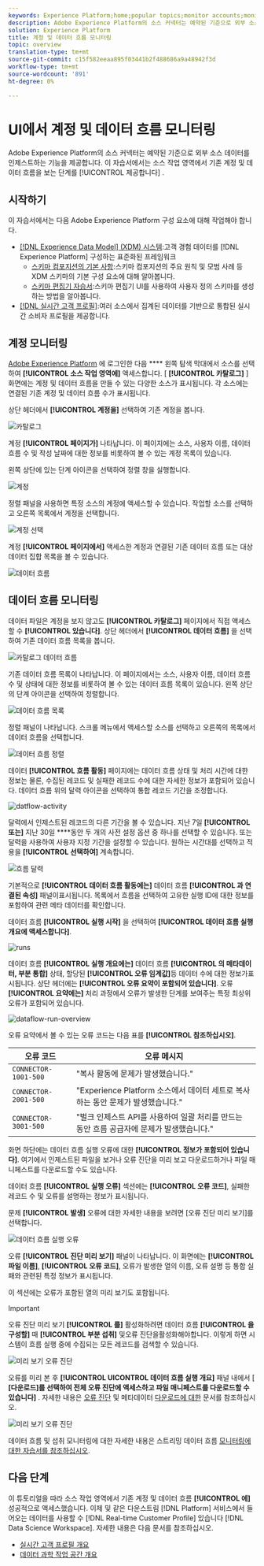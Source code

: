 ```yaml
---
keywords: Experience Platform;home;popular topics;monitor accounts;monitor dataflows;data flows
description: Adobe Experience Platform의 소스 커넥터는 예약된 기준으로 외부 소스 데이터를 인제스트하는 기능을 제공합니다. 이 자습서에서는 소스 작업 영역에서 기존 계정 및 데이터 흐름을 보는 단계를 제공합니다.
solution: Experience Platform
title: 계정 및 데이터 흐름 모니터링
topic: overview
translation-type: tm+mt
source-git-commit: c15f582eeaa895f03441b2f488686a9a48942f3d
workflow-type: tm+mt
source-wordcount: '891'
ht-degree: 0%

---
```



# UI에서 계정 및 데이터 흐름 모니터링

Adobe Experience Platform의 소스 커넥터는 예약된 기준으로 외부 소스 데이터를 인제스트하는 기능을 제공합니다. 이 자습서에서는 소스 작업 영역에서 기존 계정 및 데이터 흐름을 보는 단계를 [!UICONTROL 제공합니다] .

## 시작하기

이 자습서에서는 다음 Adobe Experience Platform 구성 요소에 대해 작업해야 합니다.

- [[!DNL Experience Data Model] (XDM) 시스템](../../../xdm/home.md):고객 경험 데이터를 [!DNL Experience Platform] 구성하는 표준화된 프레임워크
   - [스키마 컴포지션의 기본 사항](../../../xdm/schema/composition.md):스키마 컴포지션의 주요 원칙 및 모범 사례 등 XDM 스키마의 기본 구성 요소에 대해 알아봅니다.
   - [스키마 편집기 자습서](../../../xdm/tutorials/create-schema-ui.md):스키마 편집기 UI를 사용하여 사용자 정의 스키마를 생성하는 방법을 알아봅니다.
- [[!DNL 실시간 고객 프로필]](../../../profile/home.md):여러 소스에서 집계된 데이터를 기반으로 통합된 실시간 소비자 프로필을 제공합니다.

## 계정 모니터링

[Adobe Experience Platform](https://platform.adobe.com) 에 로그인한 다음 **** 왼쪽 탐색 막대에서 소스를 선택하여 **[!UICONTROL 소스 작업 영역에]** 액세스합니다. [ **[!UICONTROL 카탈로그]** ] 화면에는 계정 및 데이터 흐름을 만들 수 있는 다양한 소스가 표시됩니다. 각 소스에는 연결된 기존 계정 및 데이터 흐름 수가 표시됩니다.

상단 헤더에서 **[!UICONTROL 계정을]** 선택하여 기존 계정을 봅니다.

![카탈로그](../../images/tutorials/monitor/catalog-accounts.png)

계정 **[!UICONTROL 페이지가]** 나타납니다. 이 페이지에는 소스, 사용자 이름, 데이터 흐름 수 및 작성 날짜에 대한 정보를 비롯하여 볼 수 있는 계정 목록이 있습니다.

왼쪽 상단에 있는 단계 아이콘을 선택하여 정렬 창을 실행합니다.

![계정](../../images/tutorials/monitor/accounts-list.png)

정렬 패널을 사용하면 특정 소스의 계정에 액세스할 수 있습니다. 작업할 소스를 선택하고 오른쪽 목록에서 계정을 선택합니다.

![계정 선택](../../images/tutorials/monitor/accounts-sort.png)

계정 **[!UICONTROL 페이지에서]** 액세스한 계정과 연결된 기존 데이터 흐름 또는 대상 데이터 집합 목록을 볼 수 있습니다.

![데이터 흐름](../../images/tutorials/monitor/dataflows.png)

## 데이터 흐름 모니터링

데이터 파일은 계정을 보지 않고도 **[!UICONTROL 카탈로그]** 페이지에서 직접 액세스할 수 **[!UICONTROL 있습니다]**. 상단 헤더에서 **[!UICONTROL 데이터 흐름]** 을 선택하여 기존 데이터 흐름 목록을 봅니다.

![카탈로그 데이터 흐름](../../images/tutorials/monitor/catalog-dataflows.png)

기존 데이터 흐름 목록이 나타납니다. 이 페이지에서는 소스, 사용자 이름, 데이터 흐름 수 및 상태에 대한 정보를 비롯하여 볼 수 있는 데이터 흐름 목록이 있습니다. 왼쪽 상단의 단계 아이콘을 선택하여 정렬합니다.

![데이터 흐름 목록](../../images/tutorials/monitor/dataflows-list.png)

정렬 패널이 나타납니다. 스크롤 메뉴에서 액세스할 소스를 선택하고 오른쪽의 목록에서 데이터 흐름을 선택합니다.

![데이터 흐름 정렬](../../images/tutorials/monitor/dataflows-sort.png)

데이터 **[!UICONTROL 흐름 활동]** 페이지에는 데이터 흐름 상태 및 처리 시간에 대한 정보는 물론, 수집된 레코드 및 실패한 레코드 수에 대한 자세한 정보가 포함되어 있습니다. 데이터 흐름 위의 달력 아이콘을 선택하여 통합 레코드 기간을 조정합니다.

![datflow-activity](../../images/tutorials/monitor/dataflow-activity.png)

달력에서 인제스트된 레코드의 다른 기간을 볼 수 있습니다. 지난 7일 **[!UICONTROL 또는]** 지난 30일 ****&#x200B;동안 두 개의 사전 설정 옵션 중 하나를 선택할 수 있습니다. 또는 달력을 사용하여 사용자 지정 기간을 설정할 수 있습니다. 원하는 시간대를 선택하고 적용을 **[!UICONTROL 선택하여]** 계속합니다.

![흐름 달력](../../images/tutorials/monitor/flow-calendar.png)

기본적으로 **[!UICONTROL 데이터 흐름 활동에는]** 데이터 흐름 **[!UICONTROL 과 연결된 속성]** 패널이표시됩니다. 목록에서 흐름을 선택하여 고유한 실행 ID에 대한 정보를 포함하여 관련 메타 데이터를 확인합니다.

데이터 흐름 **[!UICONTROL 실행 시작]** 을 선택하여 **[!UICONTROL 데이터 흐름 실행 개요에 액세스합니다]**.

![runs](../../images/tutorials/monitor/run-metadata.png)

데이터 흐름 **[!UICONTROL 실행 개요에는]** 데이터 흐름 **[!UICONTROL 의 메타데이터, 부분 통합]** 상태, 할당된 **[!UICONTROL 오류 임계값]**&#x200B;등 데이터 수에 대한 정보가표시됩니다. 상단 헤더에는 **[!UICONTROL 오류 요약이 포함되어 있습니다]**. 오류 **[!UICONTROL 요약에는]** 처리 과정에서 오류가 발생한 단계를 보여주는 특정 최상위 오류가 포함되어 있습니다.

![dataflow-run-overview](../../images/tutorials/monitor/dataflow-run-overview.png)

오류 요약에서 볼 수 있는 오류 코드는 다음 표를 **[!UICONTROL 참조하십시오]**.

| 오류 코드 | 오류 메시지 |
| ---------- | ----------- |
| `CONNECTOR-1001-500` | &quot;복사 활동에 문제가 발생했습니다.&quot; |
| `CONNECTOR-2001-500` | &quot;Experience Platform 소스에서 데이터 세트로 복사하는 동안 문제가 발생했습니다.&quot; |
| `CONNECTOR-3001-500` | &quot;벌크 인제스트 API를 사용하여 일괄 처리를 만드는 동안 흐름 공급자에 문제가 발생했습니다.&quot; |

화면 하단에는 데이터 흐름 실행 오류에 대한 **[!UICONTROL 정보가 포함되어 있습니다]**. 여기에서 인제스트된 파일을 보거나 오류 진단을 미리 보고 다운로드하거나 파일 매니페스트를 다운로드할 수도 있습니다.

데이터 흐름 **[!UICONTROL 실행 오류]** 섹션에는 **[!UICONTROL 오류 코드]**, 실패한 레코드 수 및 오류를 설명하는 정보가 표시됩니다.

문제 **[!UICONTROL 발생]** 오류에 대한 자세한 내용을 보려면 [오류 진단 미리 보기]를 선택합니다.

![데이터 흐름 실행 오류](../../images/tutorials/monitor/dataflow-run-errors.png)

오류 **[!UICONTROL 진단 미리 보기]** 패널이 나타납니다. 이 화면에는 **[!UICONTROL 파일 이름]**, **[!UICONTROL 오류 코드]**, 오류가 발생한 열의 이름, 오류 설명 등 통합 실패와 관련된 특정 정보가 표시됩니다.

이 섹션에는 오류가 포함된 열의 미리 보기도 포함됩니다.

>[!IMPORTANT]
>
>오류 진단 미리 보기 **[!UICONTROL 를]** 활성화하려면 데이터 흐름 **[!UICONTROL 을 구성할]** 때 **[!UICONTROL 부분 섭취]** 및오류 진단을활성화해야합니다. 이렇게 하면 시스템이 흐름 실행 중에 수집되는 모든 레코드를 검색할 수 있습니다.

![미리 보기 오류 진단](../../images/tutorials/monitor/preview-error-diagnostics.png)

오류를 미리 본 후 **[!UICONTROL UICONTROL 데이터 흐름 실행 개요]** 패널 내에서 [ **[다운로드]를 선택하여 전체 오류 진단에 액세스하고 파일 매니페스트를 다운로드할 수 있습니다]** . 자세한 내용은 [오류 진단](../../../ingestion/batch-ingestion/partial.md#retrieve-errors) 및 메타데이터 [다운로드에 대한](../../../ingestion/batch-ingestion/partial.md#download-metadata) 문서를 참조하십시오.

![미리 보기 오류 진단](../../images/tutorials/monitor/download.png)

데이터 흐름 및 섭취 모니터링에 대한 자세한 내용은 스트리밍 데이터 흐름 [모니터링에 대한 자습서를 참조하십시오](../../../ingestion/quality/monitor-data-flows.md).

## 다음 단계

이 튜토리얼을 따라 소스 작업 영역에서 기존 계정 및 데이터 흐름 **[!UICONTROL 에]** 성공적으로 액세스했습니다. 이제 및 같은 다운스트림 [!DNL Platform] 서비스에서 들어오는 데이터를 사용할 수 [!DNL Real-time Customer Profile] 있습니다 [!DNL Data Science Workspace]. 자세한 내용은 다음 문서를 참조하십시오.

- [실시간 고객 프로필 개요](../../../profile/home.md)
- [데이터 과학 작업 공간 개요](../../../data-science-workspace/home.md)
